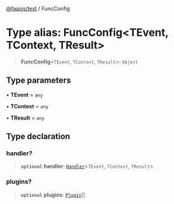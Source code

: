 [@faasjs/test](../README.md) / FuncConfig

# Type alias: FuncConfig\<TEvent, TContext, TResult\>

> **FuncConfig**\<`TEvent`, `TContext`, `TResult`\>: `Object`

## Type parameters

• **TEvent** = `any`

• **TContext** = `any`

• **TResult** = `any`

## Type declaration

### handler?

> **`optional`** **handler**: [`Handler`](Handler.md)\<`TEvent`, `TContext`, `TResult`\>

### plugins?

> **`optional`** **plugins**: [`Plugin`](Plugin.md)[]
